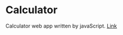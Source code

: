 # Calculator
Calculator web app written by javaScript.
[Link](https://xcrowly.github.io/Calculator/)
